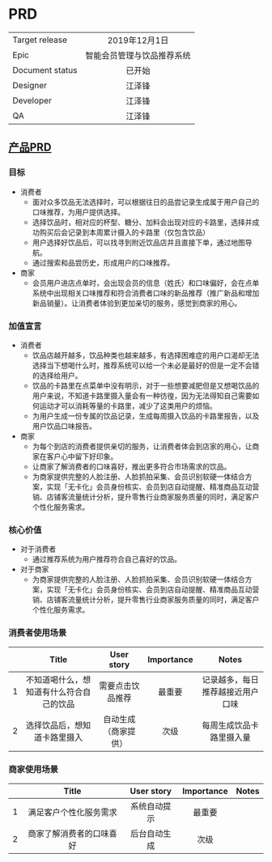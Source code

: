 
# PRD

|         |            |
| ------------- |:-------------:|
| Target release     | 2019年12月1日 |
| Epic      |  智能会员管理与饮品推荐系统   |
| Document status | 已开始      |
| Designer        | 江泽锋 |
| Developer       | 江泽锋 |
| QA | 江泽锋  |



## [产品PRD]()  
### 目标
* 消费者
  - 面对众多饮品无法选择时，可以根据往日的品尝记录生成属于用户自己的口味推荐，为用户提供选择。
  - 选择饮品时，相对应的杯型、糖分、加料会出现对应的卡路里，选择并成功购买后会记录到本周累计摄入的卡路里（仅包含饮品）
  - 用户选择好饮品后，可以找寻到附近饮品店并且直接下单，通过地图导航。
  - 通过搜索和品尝历史，形成用户的口味推荐。
* 商家
  - 会员用户进店点单时，会出现会员的信息（姓氏）和口味偏好，会在点单系统中出现相关口味推荐和符合消费者口味的新品推荐（推广新品和增加新品销量）。让消费者体验到更加亲切的服务，感觉到商家的用心。

### 加值宣言  
* 消费者
  * 饮品店越开越多，饮品种类也越来越多，有选择困难症的用户口渴却无法选择当下想喝什么时，推荐系统可以给一个未必是最好的但是一定不会错的选择给用户。
  * 饮品的卡路里在点菜单中没有明示，对于一些想要减肥但是又想喝饮品的用户来说，不知道卡路里摄入量会有一种彷徨，因为无法得知自己需要如何运动才可以消耗等量的卡路里，减少了这类用户的烦恼。
  * 为用户生成一份专属的饮品记录，生成每周摄入饮品的卡路里报告，以及用户饮品口味报告。
* 商家
  * 为每个到店的消费者提供亲切的服务，让消费者体会到店家的用心，让商家在客户心中留下好印象。
  * 让商家了解消费者的口味喜好，推出更多符合市场需求的饮品。
  * 为商家提供完整的人脸注册、人脸抓拍采集、会员识别软硬一体结合方案，实现「无卡化」会员身份核实、会员到店自动提醒、精准商品互动营销、店铺客流量统计分析，提升零售行业商家服务质量的同时，满足客户个性化服务需求。
### 核心价值  
* 对于消费者
  * 通过推荐系统为用户推荐符合自己喜好的饮品。
* 对于商家
  * 为商家提供完整的人脸注册、人脸抓拍采集、会员识别软硬一体结合方案，实现「无卡化」会员身份核实、会员到店自动提醒、精准商品互动营销、店铺客流量统计分析，提升零售行业商家服务质量的同时，满足客户个性化服务需求。
### 消费者使用场景 

|      |    Title     |       User story     |      Importance     |      Notes     |
| ------------- |:-------------:|:-------------:|:-------------:|:-------------:|
| 1        |   不知道喝什么，想知道有什么符合自己的饮品    | 需要点击饮品推荐 | 最重要 | 记录越多，每日推荐越接近用户口味 |  
| 2        |   选择饮品后，想知道卡路里摄入    | 自动生成（商家提供） | 次级 | 每周生成饮品卡路里摄入量 |
### 商家使用场景 

|      |    Title     |       User story     |      Importance     |      Notes     |
| ------------- |:-------------:|:-------------:|:-------------:|:-------------:|
| 1        |   满足客户个性化服务需求    | 系统自动提示 | 最重要 |  |  
| 2        |   商家了解消费者的口味喜好    | 后台自动生成 |次级 | |